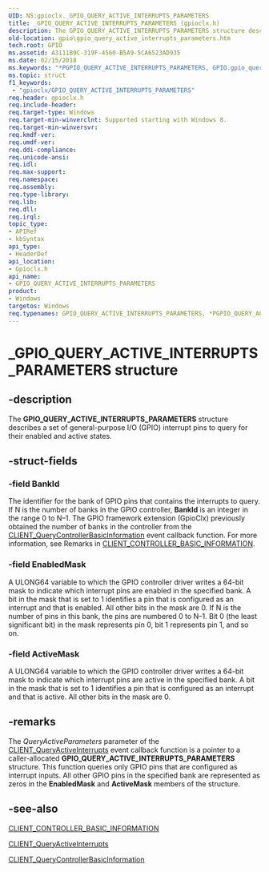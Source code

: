 ```yaml
---
UID: NS:gpioclx._GPIO_QUERY_ACTIVE_INTERRUPTS_PARAMETERS
title: _GPIO_QUERY_ACTIVE_INTERRUPTS_PARAMETERS (gpioclx.h)
description: The GPIO_QUERY_ACTIVE_INTERRUPTS_PARAMETERS structure describes a set of general-purpose I/O (GPIO) interrupt pins to query for their enabled and active states.
old-location: gpio\gpio_query_active_interrupts_parameters.htm
tech.root: GPIO
ms.assetid: A3111B9C-319F-4560-B5A9-5CA6523AD935
ms.date: 02/15/2018
ms.keywords: "*PGPIO_QUERY_ACTIVE_INTERRUPTS_PARAMETERS, GPIO.gpio_query_active_interrupts_parameters, GPIO_QUERY_ACTIVE_INTERRUPTS_PARAMETERS, GPIO_QUERY_ACTIVE_INTERRUPTS_PARAMETERS structure [Parallel Ports], PGPIO_QUERY_ACTIVE_INTERRUPTS_PARAMETERS, PGPIO_QUERY_ACTIVE_INTERRUPTS_PARAMETERS structure pointer [Parallel Ports], _GPIO_QUERY_ACTIVE_INTERRUPTS_PARAMETERS, gpioclx/GPIO_QUERY_ACTIVE_INTERRUPTS_PARAMETERS, gpioclx/PGPIO_QUERY_ACTIVE_INTERRUPTS_PARAMETERS"
ms.topic: struct
f1_keywords:
 - "gpioclx/GPIO_QUERY_ACTIVE_INTERRUPTS_PARAMETERS"
req.header: gpioclx.h
req.include-header: 
req.target-type: Windows
req.target-min-winverclnt: Supported starting with Windows 8.
req.target-min-winversvr: 
req.kmdf-ver: 
req.umdf-ver: 
req.ddi-compliance: 
req.unicode-ansi: 
req.idl: 
req.max-support: 
req.namespace: 
req.assembly: 
req.type-library: 
req.lib: 
req.dll: 
req.irql: 
topic_type:
- APIRef
- kbSyntax
api_type:
- HeaderDef
api_location:
- Gpioclx.h
api_name:
- GPIO_QUERY_ACTIVE_INTERRUPTS_PARAMETERS
product:
- Windows
targetos: Windows
req.typenames: GPIO_QUERY_ACTIVE_INTERRUPTS_PARAMETERS, *PGPIO_QUERY_ACTIVE_INTERRUPTS_PARAMETERS
---
```


# _GPIO_QUERY_ACTIVE_INTERRUPTS_PARAMETERS structure


## -description


The <b>GPIO_QUERY_ACTIVE_INTERRUPTS_PARAMETERS</b> structure describes a set of general-purpose I/O (GPIO) interrupt pins to query for their enabled and active states.


## -struct-fields




### -field BankId

The identifier for the bank of GPIO pins that contains the interrupts to query. If N is the number of banks in the GPIO controller, <b>BankId</b> is an integer in the range 0 to N–1. The GPIO framework extension (GpioClx) previously obtained the number of banks in the controller from the <a href="https://docs.microsoft.com/windows-hardware/drivers/ddi/content/gpioclx/nc-gpioclx-gpio_client_query_controller_basic_information">CLIENT_QueryControllerBasicInformation</a> event callback function. For more information, see Remarks in <a href="https://docs.microsoft.com/windows-hardware/drivers/ddi/content/gpioclx/ns-gpioclx-_client_controller_basic_information">CLIENT_CONTROLLER_BASIC_INFORMATION</a>.


### -field EnabledMask

A ULONG64 variable to which the GPIO controller driver writes a 64-bit mask to indicate which interrupt pins are enabled in the specified bank. A bit in the mask that is set to 1 identifies a pin that is configured as an interrupt and that is enabled. All other bits in the mask are 0. If N is the number of pins in this bank, the pins are numbered 0 to N–1. Bit 0 (the least significant bit) in the mask represents pin 0, bit 1 represents pin 1, and so on.


### -field ActiveMask

A ULONG64 variable to which the GPIO controller driver writes a 64-bit mask to indicate which interrupt pins are active in the specified bank. A bit in the mask that is set to 1 identifies a pin that is configured as an interrupt and that is active. All other bits in the mask are 0.


## -remarks



The <i>QueryActiveParameters</i> parameter of the <a href="https://docs.microsoft.com/windows-hardware/drivers/ddi/content/gpioclx/nc-gpioclx-gpio_client_query_active_interrupts">CLIENT_QueryActiveInterrupts</a> event callback function is a pointer to a caller-allocated <b>GPIO_QUERY_ACTIVE_INTERRUPTS_PARAMETERS</b> structure. This function queries only GPIO pins that are configured as interrupt inputs. All other GPIO pins in the specified bank are represented as zeros in the <b>EnabledMask</b> and <b>ActiveMask</b> members of the structure.




## -see-also




<a href="https://docs.microsoft.com/windows-hardware/drivers/ddi/content/gpioclx/ns-gpioclx-_client_controller_basic_information">CLIENT_CONTROLLER_BASIC_INFORMATION</a>



<a href="https://docs.microsoft.com/windows-hardware/drivers/ddi/content/gpioclx/nc-gpioclx-gpio_client_query_active_interrupts">CLIENT_QueryActiveInterrupts</a>



<a href="https://docs.microsoft.com/windows-hardware/drivers/ddi/content/gpioclx/nc-gpioclx-gpio_client_query_controller_basic_information">CLIENT_QueryControllerBasicInformation</a>
 

 

